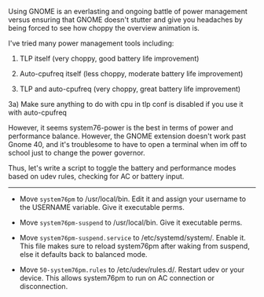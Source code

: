 Using GNOME is an everlasting and ongoing battle of power management versus ensuring that GNOME doesn't stutter and give you headaches by being forced to see how choppy the overview animation is. 

I've tried many power management tools including:

1) TLP itself (very choppy, good battery life improvement)

2) Auto-cpufreq itself (less choppy, moderate battery life improvement)

3) TLP and auto-cpufreq (very choppy, great battery life improvement)

3a) Make sure anything to do with cpu in tlp conf is disabled if you use it with auto-cpufreq

However, it seems system76-power is the best in terms of power and performance balance. However, the GNOME extension doesn't work past Gnome 40, and it's troublesome to have to open a terminal when im off to school just to change the power governor.

Thus, let's write a script to toggle the battery and performance modes based on udev rules, checking for AC or battery input.

---

- Move ```system76pm``` to /usr/local/bin. Edit it and assign your username to the USERNAME variable. Give it executable perms.

- Move ```system76pm-suspend``` to /usr/local/bin. Give it executable perms.

- Move ```system76pm-suspend.service``` to /etc/systemd/system/. Enable it. This file makes sure to reload system76pm after waking from suspend, else it defaults back to balanced mode.

- Move ```50-system76pm.rules``` to /etc/udev/rules.d/. Restart udev or your device. This allows system76pm to run on AC connection or disconnection.
